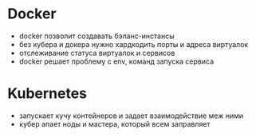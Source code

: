 # Docker

- docker позволит создавать бэланс-инстансы
- без кубера и докера нужно хардкодить порты и адреса виртуалок
- отслеживание статуса виртуалок и сервисов
- docker решает проблему с env, команд запуска сервиса

# Kubernetes

- запускает кучу контейнеров и задает взаимодействие меж ними
- кубер апает ноды и мастера, который всем заправляет
